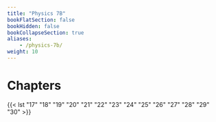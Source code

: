 ```yaml
---
title: "Physics 7B"
bookFlatSection: false
bookHidden: false
bookCollapseSection: true
aliases:
    - /physics-7b/
weight: 10
---
```


# Chapters

{{< lst "17" "18" "19" "20" "21" "22" "23" "24" "25" "26" "27" "28" "29" "30" >}}
